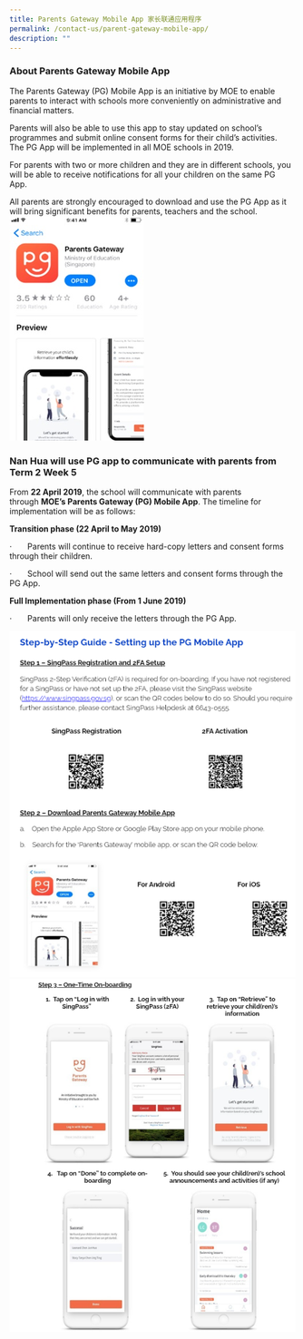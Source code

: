 ```yaml
---
title: Parents Gateway Mobile App 家长联通应用程序
permalink: /contact-us/parent-gateway-mobile-app/
description: ""
---
```


### About Parents Gateway Mobile App

The Parents Gateway (PG) Mobile App is an initiative by MOE to enable parents to interact with schools more conveniently on administrative and financial matters.   

  

Parents will also be able to use this app to stay updated on school’s programmes and submit online consent forms for their child’s activities.   The PG App will be implemented in all MOE schools in 2019. 

  

For parents with two or more children and they are in different schools, you will be able to receive notifications for all your children on the same PG App.    

  

All parents are strongly encouraged to download and use the PG App as it will bring significant benefits for parents, teachers and the school.
![About PG MA.jpg](/images//About%20PG%20MA.jpg)  
 

### Nan Hua will use PG app to communicate with parents from Term 2 Week 5

  

From **22 April 2019**, the school will communicate with parents through **MOE’s Parents Gateway (PG) Mobile App**. The timeline for implementation will be as follows: 

**Transition phase (22 April to May 2019)**

·       Parents will continue to receive hard-copy letters and consent forms through their children. 

·       School will send out the same letters and consent forms through the PG App. 

**Full Implementation phase (From 1 June 2019)**

·       Parents will only receive the letters through the PG App.

![](/images/parentsapp1.png)
![](/images/parentsapp2.png)